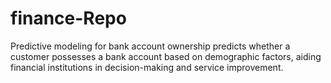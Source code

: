 # finance-Repo
Predictive modeling for bank account ownership predicts whether a customer possesses a bank account based on demographic factors, aiding financial institutions in decision-making and service improvement.

